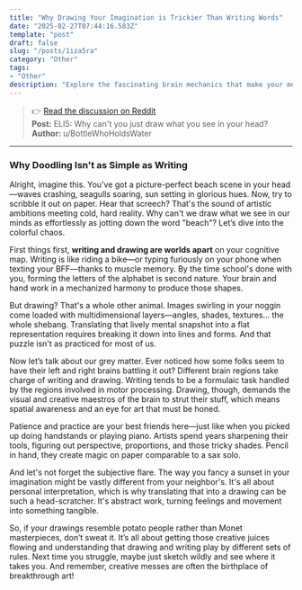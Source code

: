 ```yaml
---
title: "Why Drawing Your Imagination is Trickier Than Writing Words"
date: "2025-02-27T07:44:16.583Z"
template: "post"
draft: false
slug: "/posts/1iza5ra"
category: "Other"
tags:
- "Other"
description: "Explore the fascinating brain mechanics that make your mental sketches hard to capture on paper."
---
```

>👉 [Read the discussion on Reddit](https://www.reddit.com/r/explainlikeimfive/comments/1iza5ra)  
>**Post:** ELI5: Why can't you just draw what you see in your head?  
>**Author:** u/BottleWhoHoldsWater  
---

### Why Doodling Isn't as Simple as Writing

Alright, imagine this. You've got a picture-perfect beach scene in your head—waves crashing, seagulls soaring, sun setting in glorious hues. Now, try to scribble it out on paper. Hear that screech? That's the sound of artistic ambitions meeting cold, hard reality. Why can't we draw what we see in our minds as effortlessly as jotting down the word "beach"? Let’s dive into the colorful chaos.

First things first, **writing and drawing are worlds apart** on your cognitive map. Writing is like riding a bike—or typing furiously on your phone when texting your BFF—thanks to muscle memory. By the time school's done with you, forming the letters of the alphabet is second nature. Your brain and hand work in a mechanized harmony to produce those shapes.

But drawing? That's a whole other animal. Images swirling in your noggin come loaded with multidimensional layers—angles, shades, textures... the whole shebang. Translating that lively mental snapshot into a flat representation requires breaking it down into lines and forms. And that puzzle isn't as practiced for most of us.

Now let’s talk about our grey matter. Ever noticed how some folks seem to have their left and right brains battling it out? Different brain regions take charge of writing and drawing. Writing tends to be a formulaic task handled by the regions involved in motor processing. Drawing, though, demands the visual and creative maestros of the brain to strut their stuff, which means spatial awareness and an eye for art that must be honed.

Patience and practice are your best friends here—just like when you picked up doing handstands or playing piano. Artists spend years sharpening their tools, figuring out perspective, proportions, and those tricky shades. Pencil in hand, they create magic on paper comparable to a sax solo.

And let's not forget the subjective flare. The way you fancy a sunset in your imagination might be vastly different from your neighbor's. It's all about personal interpretation, which is why translating that into a drawing can be such a head-scratcher. It's abstract work, turning feelings and movement into something tangible.

So, if your drawings resemble potato people rather than Monet masterpieces, don’t sweat it. It’s all about getting those creative juices flowing and understanding that drawing and writing play by different sets of rules. Next time you struggle, maybe just sketch wildly and see where it takes you. And remember, creative messes are often the birthplace of breakthrough art!